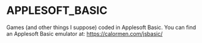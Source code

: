# APPLESOFT_BASIC
Games (and other things I suppose) coded in Applesoft Basic. You can find an Applesoft Basic emulator at: https://calormen.com/jsbasic/
